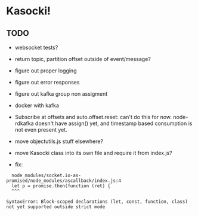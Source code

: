 # Kasocki!


## TODO

- websocket tests?
- return topic, partition offset outside of event/message?
- figure out proper logging
- figure out error responses
- figure out kafka group non assigment
- docker with kafka

- Subscribe at offsets and auto.offset.reset: can't do this for now.
  node-rdkafka doesn't have assign() yet, and timestamp based consumption
  is not even present yet.

- move objectutils.js stuff elsewhere?
- move Kasocki class into its own file and require it from index.js?

-  fix:
```
  node_modules/socket.io-as-promised/node_modules/ascallback/index.js:4
  let p = promise.then(function (ret) {
  ^^^

SyntaxError: Block-scoped declarations (let, const, function, class) not yet supported outside strict mode
```